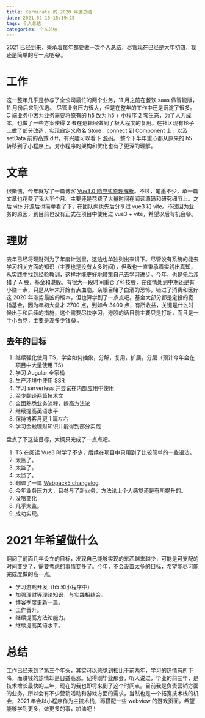```yaml
---
title: Kerminate 的 2020 年度总结
date: 2021-02-15 15:19:25
tags: 个人总结
categories: 个人总结
---
```

2021 已经到来，秉承着每年都要做一次个人总结，尽管现在已经是大年初四，我还是简单的写一点吧😂。
<!--more-->

# 工作
这一整年几乎是参与了全公司最忙的两个业务，11 月之前在餐饮 saas 做智能版，11 月份后来到优选。
尽管业务压力很大，但是在整年的工作中还是沉淀了很多。C 端业务中因为业务需要将原有的 h5 改为 h5 + 小程序 2 套生态，为了人力成本，也做了一些方案使得 2 者在逻辑层做到了极大程度的复用。在社区现有轮子上做了部分改造，实现自定义命名 Store，connect 到 Component 上，以及 setData 前的高效 diff，有兴趣可以看下 [源码](https://github.com/Kerminate/wechat-weapp-redux-extend)。
整个下半年重心都从原来的 h5 转移到了小程序上。对小程序的架构和优化也有了更深的理解。

# 文章
很惭愧，今年就写了一篇博客 [Vue3.0 响应式原理解析](https://kerminate.me/2020/01/31/Vue3-0-%E5%93%8D%E5%BA%94%E5%BC%8F%E5%8E%9F%E7%90%86%E8%A7%A3%E6%9E%90/)。不过，笔墨不少，单一篇文章也花费了我大半个月。主要还是花费了大量时间在阅读源码和研究细节上。之后 vite 开源后也简单看了下，在团队内也先后分享过 vue3 和 vite。不过因为业务的原因，到目前也没有正式在项目中使用过 vue3 + vite，希望以后有机会😄。

# 理财
去年已经将理财列为了年度计划里，这边也单独列出来讲下。尽管没有系统的能去学习相关方面的知识（主要也是没有太多时间），但我也一直秉承着实践出真知，从实践中找到经验教训，这样才能更好地鞭策自己去学习进步。今年，也是先后涉猎了 A 股，基金和港股。有很大一段时间重仓了科技股，在疫情处到中期还是有小赚一点，只是从年末开始有点血崩。亲眼目睹了白酒的恐怖，错过了消费和医疗这 2020 年涨势最凶的版本，但也算学到了一点点吧。基金大部分都是定投的宽指基金，因为年初大盘才 2700 点，到如今 3400 点，有所收益，关键是什么时候出手和后续的措施，这个需要尽快学习，港股的话目前主要只是打新，而且是一手小白党，主要是没多少钱😂。

## 去年的目标
1. 继续强化使用 TS，学会如何抽象，分解，复用，扩展，分层（预计今年会在项目中大量使用 TS）
2. 学习 Augular 全家桶
3. 生产环境中使用 SSR
4. 学习 serverless 并尝试在内部应用中使用
5. 至少翻译两篇技术文
6. 全面熟悉业务流程，提高方法论
7. 继续提高英语水平
8. 保持博客月更 1 篇左右
9. 学习金融理财知识并能得到部分实践

盘点了下这些目标，大概只完成了一点点吧。

1. TS 在阅读 Vue3 时学了不少，后续在项目中只用到了比较简单的一些语法。
2. 太监了。
3. 太监了。
4. 太监了。
5. 翻译了一篇 [Webpack5 changelog](http://localhost:4000/2020/03/27/Webpack5-changelog/).
6. 今年业务压力大，且参与了新业务，方法论上个人感觉还是有所提升的。
7. 没啥变化
8. 几乎太监。
9. 成功实现。

# 2021 年希望做什么
翻阅了前面几年设立的目标，发现自己能够实现的东西越来越少，可能是可支配的时间变少了，需要考虑的事情变多了。今年，不会设置太多的目标，希望能尽可能完成度做的高一点。

- 学习游戏开发（h5 和小程序中）
- 加强理财等理论知识，与实践相结合。
- 博客季度更新一篇。
- 工作晋升。
- 继续提高方法论能力。
- 继续提高英语水平。

# 总结
工作已经来到了第三个年头，其实可以感觉到相比于前两年，学习的热情有所下降，而赚钱的热情却是日益高涨。记得刚毕业那会，听人说过，毕业的前三年，是技术增长最快的三年，现在的我也即将来到了这个时间点。目前我是负责营销方面的业务，所以会有不少营销活动和游戏方面的需求，当然也是一个拓宽技术栈的机会，2021 年会以小程序作为主技术栈，再搭配一些 webview 的游戏页面。希望能够学到更多，做更多的事，加油吧！